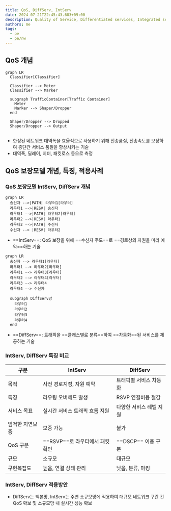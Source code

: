```yaml
---
title: QoS, DiffServ, IntServ
date: 2024-07-21T22:45:43.683+09:00
description: Quality of Service, Differentiated services, Integrated services
authors: me
tags: 
  - pe
  - pe/nw
---
```


## QoS 개념

```mermaid
graph LR
  Classifier[Classifier]

  Classifier --> Meter
  Classifier --> Marker

  subgraph TrafficContainer[Traffic Container]
    Meter
    Marker --> Shaper/Dropper
  end

  Shaper/Dropper --> Dropped
  Shaper/Dropper --> Output
  
```

- 한정된 네트워크 대역폭을 효율적으로 사용하기 위해 전송품질, 전송속도를 보장하여 종단간 서비스 품질을 향상시키는 기술
- 대역폭, 딜레이, 지터, 패킷로스 등으로 측정

## QoS 보장모델 개념, 특징, 적용사례

### QoS 보장모델 IntServ, DiffServ 개념

```mermaid
graph LR
  송신자 -->|PATH| 라우터1[라우터]
  라우터1 -->|RESV| 송신자
  라우터1 -->|PATH| 라우터2[라우터]
  라우터2 -->|RESV| 라우터1
  라우터2 -->|PATH| 수신자
  수신자 --> |RESV| 라우터2
```

- ==IntServ==: QoS 보장을 위해 ==수신자 주도==로 ==경로상의 자원을 미리 예약==하는 기술

```mermaid
graph LR
  송신자 --> 라우터1[라우터]
  라우터1 --> 라우터2[라우터]
  라우터1 --> 라우터3[라우터]
  라우터2 --> 라우터4[라우터]
  라우터3 --> 라우터4
  라우터4 --> 수신자

  subgraph DiffServ망
    라우터1
    라우터2
    라우터3
    라우터4
  end
```

- ==DiffServ==: 트래픽을 ==클래스별로 분류==하여 ==차등화==된 서비스를 제공하는 기술

### IntServ, DiffServ 특징 비교

| 구분 | IntServ | DiffServ |
| --- | --- | --- |
| 목적 | 사전 경로지정, 자원 예약 | 트래픽별 서비스 차등화 |
| 특징 | 라우팅 오버헤드 발생 | RSVP 연결비용 절감 |
| 서비스 목표 | 실시간 서비스 트래픽 흐름 지원 | 다양한 서비스 레벨 지원 |
| 엄격한 지연보증 | 보증 가능 | 불가 |
| QoS 구분 | ==RSVP==로 라우터에서 패킷 확인 | ==DSCP== 이용 구분 |
| 규모 | 소규모 | 대규모 |
| 구현복잡도 | 높음, 연결 상태 관리 | 낮음, 분류, 마킹 |

### IntServ, DiffServ 적용방안

- DiffServ는 백본망, IntServ는 주변 소규모망에 적용하여 대규모 네트워크 구간 간 QoS 확보 및 소규모망 내 실시간 성능 확보
